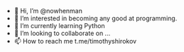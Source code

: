 - 👋 Hi, I’m @nowhenman
- 👀 I’m interested in becoming any good at programming.
- 🌱 I’m currently learning Python
- 💞️ I’m looking to collaborate on ...
- 📫 How to reach me t.me/timothyshirokov

<!---
nowhenman/nowhenman is a ✨ special ✨ repository because its `README.md` (this file) appears on your GitHub profile.
You can click the Preview link to take a look at your changes.
--->
